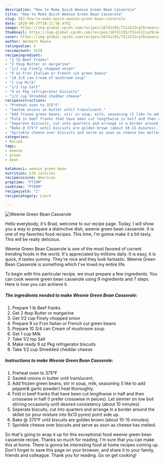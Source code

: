 ```yaml
---
description: "How to Make Quick Weenie Green Bean Casserole"
title: "How to Make Quick Weenie Green Bean Casserole"
slug: 562-how-to-make-quick-weenie-green-bean-casserole
date: 2020-06-27T18:11:56.476Z
image: https://img-global.cpcdn.com/recipes/16741195/751x532cq70/weenie-green-bean-casserole-recipe-main-photo.jpg
thumbnail: https://img-global.cpcdn.com/recipes/16741195/751x532cq70/weenie-green-bean-casserole-recipe-main-photo.jpg
cover: https://img-global.cpcdn.com/recipes/16741195/751x532cq70/weenie-green-bean-casserole-recipe-main-photo.jpg
author: Herbert Reese
ratingvalue: 4
reviewcount: 3258
recipeingredient:
- "1 lb Beef franks"
- "2 tbsp Butter or margarine"
- "1/2 cup Finely chopped onion"
- "9 oz Frzn Italian or French cut green beans"
- "10 3/4 can Cream of mushroom soup"
- "1 cup Milk"
- "1/2 tsp Salt"
- "9 oz Pkg refrigerator biscuits"
- "1/2 cup Shredded cheddar cheese"
recipeinstructions:
- "Preheat oven to 375°F"
- "Sauteè onions in butter until translucent."
- "Add frozen green beans, stir in soup, milk, seasoning (I like to add pepper&amp; garlic powder) heat thoroughly."
- "Fold in beef franks that have been cut lengthwise in half and then crosswise in half (I prefer crosswise in peices). Let simmer on low boil stirring occasionly until desired consistency (about 10 minutes)"
- "Seperate biscuits, cut into quarters and arrange in a border around the skillet (or pour mixture into 9x13 pyrex) point side up."
- "Bake @ 375°F until biscuits are golden brown (about 10-15 minutes)."
- "Sprinkle cheese over biscuits and serve as soon as cheese has melted."
categories:
- Recipe
tags:
- weenie
- green
- bean

katakunci: weenie green bean 
nutrition: 119 calories
recipecuisine: American
preptime: "PT19M"
cooktime: "PT60M"
recipeyield: "1"
recipecategory: Lunch

---
```



![Weenie Green Bean Casserole](https://img-global.cpcdn.com/recipes/16741195/751x532cq70/weenie-green-bean-casserole-recipe-main-photo.jpg)

Hello everybody, it's Brad, welcome to our recipe page. Today, I will show you a way to prepare a distinctive dish, weenie green bean casserole. It is one of my favorites food recipes. This time, I'm gonna make it a bit tasty. This will be really delicious.



Weenie Green Bean Casserole is one of the most favored of current trending foods in the world. It's appreciated by millions daily. It is easy, it is quick, it tastes yummy. They're nice and they look fantastic. Weenie Green Bean Casserole is something which I've loved my entire life.


To begin with this particular recipe, we must prepare a few ingredients. You can cook weenie green bean casserole using 9 ingredients and 7 steps. Here is how you can achieve it.

<!--inarticleads1-->

##### The ingredients needed to make Weenie Green Bean Casserole:

1. Prepare 1 lb Beef franks
1. Get 2 tbsp Butter or margarine
1. Get 1/2 cup Finely chopped onion
1. Prepare 9 oz Frzn Italian or French cut green beans
1. Prepare 10 3/4 can Cream of mushroom soup
1. Get 1 cup Milk
1. Take 1/2 tsp Salt
1. Make ready 9 oz Pkg refrigerator biscuits
1. Take 1/2 cup Shredded cheddar cheese




<!--inarticleads2-->

##### Instructions to make Weenie Green Bean Casserole:

1. Preheat oven to 375°F
1. Sauteè onions in butter until translucent.
1. Add frozen green beans, stir in soup, milk, seasoning (I like to add pepper&amp; garlic powder) heat thoroughly.
1. Fold in beef franks that have been cut lengthwise in half and then crosswise in half (I prefer crosswise in peices). Let simmer on low boil stirring occasionly until desired consistency (about 10 minutes)
1. Seperate biscuits, cut into quarters and arrange in a border around the skillet (or pour mixture into 9x13 pyrex) point side up.
1. Bake @ 375°F until biscuits are golden brown (about 10-15 minutes).
1. Sprinkle cheese over biscuits and serve as soon as cheese has melted.




So that's going to wrap it up for this exceptional food weenie green bean casserole recipe. Thanks so much for reading. I'm sure that you can make this at home. There is gonna be interesting food at home recipes coming up. Don't forget to save this page on your browser, and share it to your family, friends and colleague. Thank you for reading. Go on get cooking!
